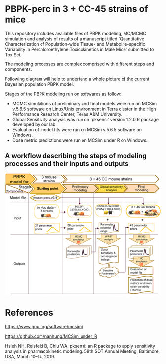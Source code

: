 # PBPK-perc in 3 + CC-45 strains of mice
This repository includes available files of PBPK modeling, MC/MCMC simulation and analysis of results of a manuscript titled 'Quantitative Characterization of Population-wide Tissue- and Metabolite-specific Variability in Perchloroethylene Toxicokinetics in Male Mice' submitted to Tox.Sci.

The modeling processes are complex comprised with different steps and components.

Following diagram will help to undertand a whole picture of the current Bayesian population PBPK model.

Stages of the PBPK modeling run on softwares as follow:
  - MCMC simulations of preliminary and final models were run on MCSim v.5.6.5 software on Linux/Unix environment in Terra cluster in the High Performance Research Center, Texas A&M University.
  - Global Sensitivity analysis was run on 'pksensi' version 1.2.0 R package developed by our lab.
  - Evaluation of model fits were run on MCSim v.5.6.5 software on Windows.
  - Dose metric predictions were run on MCSim under R on Windows.

## A workflow describing the steps of modeling processes and their inputs and outputs

![A workflow describing the steps of modeling processes and their inputs and outputs](https://github.com/ChimkaD/PBPK-perc/blob/main/Model%20Files/Figure%201.jpg)


# References
https://www.gnu.org/software/mcsim/

https://github.com/nanhung/MCSim_under_R

Hsieh NH, Reisfeld B, Chiu WA. pksensi: an R package to apply sensitivity analysis in pharmacokinetic modeling. 58th SOT Annual Meeting, Baltimore, USA, March 10–14, 2019.

